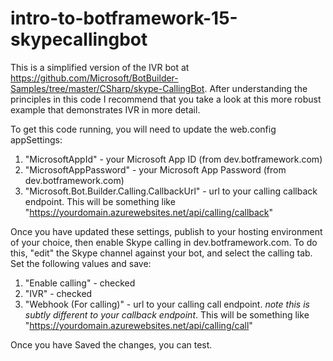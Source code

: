 # intro-to-botframework-15-skypecallingbot

This is a simplified version of the IVR bot at https://github.com/Microsoft/BotBuilder-Samples/tree/master/CSharp/skype-CallingBot.  After understanding the principles in this code I recommend that you take a look at this more robust example that demonstrates IVR in more detail.

To get this code running, you will need to update the web.config appSettings:

1. "MicrosoftAppId" - your Microsoft App ID (from dev.botframework.com)
2. "MicrosoftAppPassword" - your Microsoft App Password (from dev.botframework.com)
3. "Microsoft.Bot.Builder.Calling.CallbackUrl" - url to your calling callback endpoint.  This will be something like "https://yourdomain.azurewebsites.net/api/calling/callback"

Once you have updated these settings, publish to your hosting environment of your choice, then enable Skype calling in dev.botframework.com.  To do this, "edit" the Skype channel against your bot, and select the calling tab. Set the following values and save:

1. "Enable calling" - checked
2. "IVR" - checked
3. "Webhook (For calling)" - url to your calling call endpoint.  *note this is subtly different to your callback endpoint*.  This will be something like "https://yourdomain.azurewebsites.net/api/calling/call"

Once you have Saved the changes, you can test.

